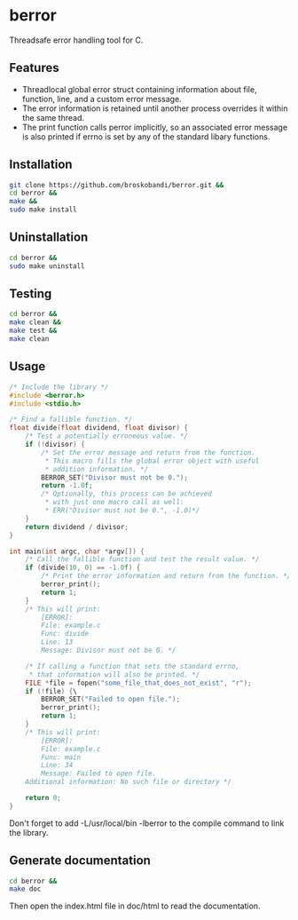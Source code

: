 # berror
Threadsafe error handling tool for C.

## Features
- Threadlocal global error struct containing information about file, function, line, and a custom error message.
- The error information is retained until another process overrides it within the same thread.
- The print function calls perror implicitly, so an associated error message is also printed if errno is set by any of the standard libary functions.

## Installation
```bash
git clone https://github.com/broskobandi/berror.git &&
cd berror &&
make &&
sudo make install
```

## Uninstallation
```bash
cd berror &&
sudo make uninstall
```

## Testing
```bash
cd berror &&
make clean &&
make test &&
make clean
```

## Usage
```c
/* Include the library */
#include <berror.h>
#include <stdio.h>

/* Find a fallible function. */
float divide(float dividend, float divisor) {
	/* Test a potentially erroneous value. */
	if (!divisor) {
		/* Set the error message and return from the function.
		 * This macro fills the global error object with useful
		 * addition information. */
		BERROR_SET("Divisor must not be 0.");
		return -1.0f;
		/* Optionally, this process can be achieved
		 * with just one macro call as well:
		 * ERR("Divisor must not be 0.", -1.0)*/
	}
	return dividend / divisor;
}

int main(int argc, char *argv[]) {
	/* Call the fallible function and test the result value. */
	if (divide(10, 0) == -1.0f) {
		/* Print the error information and return from the function. */
		berror_print();
		return 1;
	}
	/* This will print:
		[ERROR]:
		File: example.c
		Func: divide
		Line: 13
		Message: Divisor must not be 0. */

	/* If calling a function that sets the standard errno,
	 * that information will also be printed. */
	FILE *file = fopen("some_file_that_does_not_exist", "r");
	if (!file) {\
		BERROR_SET("Failed to open file.");
		berror_print();
		return 1;
	}
	/* This will print:
		[ERROR]:
		File: example.c
		Func: main
		Line: 34
		Message: Failed to open file.
	Additional information: No such file or directory */

	return 0;
}
```
Don't forget to add -L/usr/local/bin -lberror to the compile command to link the library.
## Generate documentation
```bash
cd berror &&
make doc
```
Then open the index.html file in doc/html to read the documentation.
